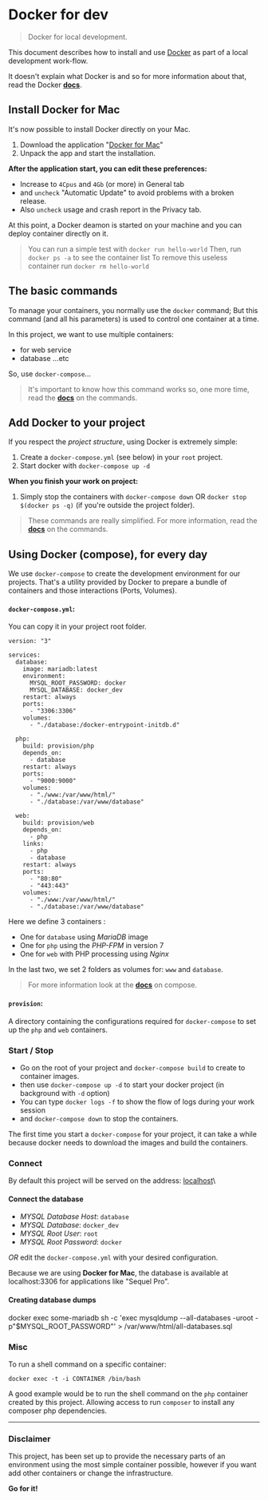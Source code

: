 # Docker for dev

> Docker for local development.

This document describes how to install and use [Docker](http://docker.com)
as part of a local development work-flow.

It doesn't explain what Docker is and so for more information about that,
read the Docker **[docs](https://docs.docker.com/)**.

## Install Docker for Mac

It's now possible to install Docker directly on your Mac.

1. Download the application "[Docker for Mac](https://www.docker.com/products/docker#/mac)"
2. Unpack the app and start the installation.

**After the application start, you can edit these preferences:**

* Increase to `4Cpus` and `4Gb` (or more) in General tab
* and `uncheck` "Automatic Update" to avoid problems with a broken release.
* Also `uncheck` usage and crash report in the Privacy tab.

At this point, a Docker deamon is started on your machine and you can
deploy container directly on it.

> You can run a simple test with `docker run hello-world`
> Then, run `docker ps -a` to see the container list
> To remove this useless container run `docker rm hello-world`

## The basic commands

To manage your containers, you normally use the `docker` command;
But this command (and all his parameters) is used to control one container at a time.

In this project, we want to use multiple containers:

* for web service
* database ...etc

So, use `docker-compose`...

> It's important to know how this command works so, one more time, read the
 **[docs](https://docs.docker.com/engine/reference/commandline/#the-docker-commands)**
 on the commands.

## Add Docker to your project

If you respect the _project structure_, using Docker is extremely simple:

1. Create a `docker-compose.yml` (see below) in your `root` project.
2. Start docker with `docker-compose up -d`

**When you finish your work on project:**

1. Simply stop the containers with `docker-compose down` OR `docker stop $(docker ps -q)` (if you're outside the project folder).

> These commands are really simplified. For more information, read the
 **[docs](https://docs.docker.com/engine/reference/commandline/#the-docker-commands)**
 on the commands.

## Using Docker (compose), for every day

We use `docker-compose` to create the development environment for our projects.
That's a utility provided by Docker to prepare a bundle of containers and those interactions (Ports, Volumes).

#### `docker-compose.yml`:

You can copy it in your project root folder.

```
version: "3"

services:
  database:
    image: mariadb:latest
    environment:
      MYSQL_ROOT_PASSWORD: docker
      MYSQL_DATABASE: docker_dev
    restart: always
    ports:
      - "3306:3306"
    volumes:
      - "./database:/docker-entrypoint-initdb.d"

  php:
    build: provision/php
    depends_on:
      - database
    restart: always
    ports:
      - "9000:9000"
    volumes:
      - "./www:/var/www/html/"
      - "./database:/var/www/database"

  web:
    build: provision/web
    depends_on:
      - php
    links:
      - php
      - database
    restart: always
    ports:
      - "80:80"
      - "443:443"
    volumes:
      - "./www:/var/www/html/"
      - "./database:/var/www/database"
```

Here we define 3 containers :

* One for `database` using _MariaDB_ image
* One for `php` using the _PHP-FPM_ in version 7
* One for `web` with PHP processing using _Nginx_

In the last two, we set 2 folders as volumes for: `www` and `database`.

> For more information look at the **[docs](https://docs.docker.com/compose/overview/)**
 on compose.

#### `provision`:

A directory containing the configurations required for `docker-compose`
to set up the `php` and `web` containers.

### Start / Stop

* Go on the root of your project and `docker-compose build` to create to container images.
* then use `docker-compose up -d` to start your docker project (in background with `-d` option)
* You can type `docker logs -f` to show the flow of logs during your work session
* and `docker-compose down` to stop the containers.

The first time you start a `docker-compose` for your project, it can take a
while because docker needs to download the images and build the containers.

### Connect

By default this project will be served on the address: [localhost](http://localhost)\

#### Connect the database

* _MYSQL Database Host_: `database`
* _MYSQL Database_: `docker_dev`
* _MYSQL Root User_: `root`
* _MYSQL Root Password_: `docker`

_OR_ edit the `docker-compose.yml` with your desired configuration.

Because we are using **Docker for Mac**, the database is available
at localhost:3306 for applications like "Sequel Pro".

#### Creating database dumps

docker exec some-mariadb sh -c 'exec mysqldump --all-databases -uroot -p"$MYSQL_ROOT_PASSWORD"' > /var/www/html/all-databases.sql

### Misc

To run a shell command on a specific container:

`docker exec -t -i CONTAINER /bin/bash`

A good example would be to run the shell command on the `php` container
created by this project. Allowing access to run `composer` to install any
composer php dependencies.

---

### Disclaimer

This project, has been set up to provide the necessary parts of an environment
using the most simple container possible, however if you want add other
containers or change the infrastructure.

**Go for it!**
